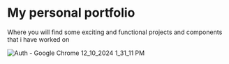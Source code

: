 # My personal portfolio

Where you will find some exciting and functional projects and components that i have worked on

![Auth - Google Chrome 12_10_2024 1_31_11 PM](https://github.com/user-attachments/assets/71a291f1-6b94-4497-8cbb-07dd009847bd)
